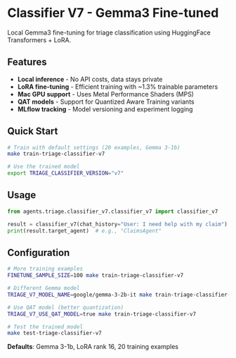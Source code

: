 # Classifier V7 - Gemma3 Fine-tuned

Local Gemma3 fine-tuning for triage classification using HuggingFace Transformers + LoRA.

## Features

- **Local inference** - No API costs, data stays private
- **LoRA fine-tuning** - Efficient training with ~1.3% trainable parameters  
- **Mac GPU support** - Uses Metal Performance Shaders (MPS)
- **QAT models** - Support for Quantized Aware Training variants
- **MLflow tracking** - Model versioning and experiment logging

## Quick Start

```bash
# Train with default settings (20 examples, Gemma 3-1b)
make train-triage-classifier-v7

# Use the trained model
export TRIAGE_CLASSIFIER_VERSION="v7"
```

## Usage

```python
from agents.triage.classifier_v7.classifier_v7 import classifier_v7

result = classifier_v7(chat_history="User: I need help with my claim")
print(result.target_agent)  # e.g., "ClaimsAgent"
```

## Configuration

```bash
# More training examples
FINETUNE_SAMPLE_SIZE=100 make train-triage-classifier-v7

# Different Gemma model
TRIAGE_V7_MODEL_NAME=google/gemma-3-2b-it make train-triage-classifier-v7

# Use QAT model (better quantization)
TRIAGE_V7_USE_QAT_MODEL=true make train-triage-classifier-v7

# Test the trained model
make test-triage-classifier-v7
```

**Defaults**: Gemma 3-1b, LoRA rank 16, 20 training examples